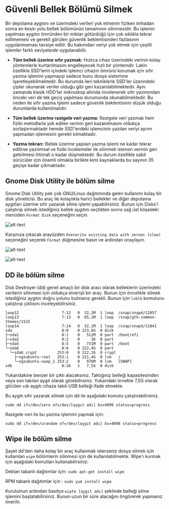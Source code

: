 # Güvenli Bellek Bölümü Silmek

Bir depolama aygıtını ve üzerindeki verileri yok etmenin fiziken imhadan sonra en kesin yolu bellek bölümünün tamamının silinmesidir. Bu işlemin yapılması aygıtın ömründen bir miktar götürdüğü için çok sıklıkla tekrar edilmemesi ve gerekli görülen güvenlik beklentisinden fazlasının uygulanmaması tavsiye edilir. Bu bakımdan veriyi yok etmek için çeşitli işlemler farklı seviyelerde uygulanabilir.

* **Tüm bellek üzerine sıfır yazmak:** Hızlıca cihaz üzerindeki verinin kolay yöntemlerle kurtarılmasını engelleyecek hızlı bir yöntemdir. Lakin özellikle SSD'lerin içindeki işlemci cihazın ömrünü korumak için sıfır yazma işlemini yapmayıp sadece bunu dosya sistemine işaretleyebilmektedir. Bu durumda ileri tekniklerle SSD'ler üzerindeki çipler okunarak veriler olduğu gibi geri kazanılabilmektedir. Aynı zamanda klasik HDD'ler mikroskop altında incelenerek sıfır yazımından önceki veri de tek geçiş yapılması durumunda okunabilmektedir. Bu neden ile sıfır yazma işlemi sadece güvenlik beklentisinin düşük olduğu durumlarda kullanılmalıdır.

* **Tüm bellek üzerine rastgele veri yazma:** Rastgele veri yazmak hem fiziki metodlarla yok edilen verinin geri kazanılmasını oldukça zorlaştırmaktadır hemde SSD'lerdeki işlemcinin yazılan veriyi ayrım yapmadan işlemesini gerekli kılmaktadır.

* **Yazma tekrarı:** Bellek üzerine yapılan yazma işlemi ne kadar tekrar edilirse yazılımsal ve fiziki incelemeler ile silinmek istenen verinin geri getirilmesi ihtimali o kadar düşmektedir. Bu durum özellikle sabit sürücüler için önemli olmakla birlikte kimi kaynaklarda bu sayının 35 geçişe kadar çıkmaktadır.

## Gnome Disk Utility ile bölüm silme

Gnome Disk Utility pek çok GNU/Linux dağıtımında gelen kullanımı kolay bir disk yöneticisi. Bu araç ile kolaylıkla harici bellekler ve diğer depolama aygıtları üzerine sıfır yazarak silme işlemi yapabilirsiniz. Bunun için Disks'i çalıştırıp silmek istediğiniz bellek aygıtını seçtikten sonra sağ üst köşedeki menüden `Format Disk` seçeneğini seçin.

![alt-text](cihaz_guvenligi/dosya_silme/gdu1.png)

Karşınıza çıkacak arayüzden `Overwrite existing data with zeroes (slow)` seçeneğini seçerek `Format` düğmesine basın ve ardından onaylayın.

![alt-text](cihaz_guvenligi/dosya_silme/gdu2.png)

![alt-text](cihaz_guvenligi/dosya_silme/gdu3.png)

## DD ile bölüm silme

Disk Destroyer (dd) genel amaçlı bir disk aracı olarak belleklerin üzerindeki verilerin silinmesi için oldukça elverişli bir araç. Bunun için öncelikle silmek istediğiniz aygıtın doğru yolunu bulmanız gerekli. Bunun için `lsblk` komutunu çalıştırıp çıktısını inceleyebilirsiniz.

```
loop12                   7:12   0  32,1M  1 loop  /snap/snapd/12057
loop13                   7:13   0  65,1M  1 loop  /snap/gtk-common-themes/1515
loop14                   7:14   0  32,1M  1 loop  /snap/snapd/11841
sda                      8:0    0 223,6G  0 disk  
├─sda1                   8:1    0   512M  0 part  /boot/efi
├─sda2                   8:2    0     1K  0 part  
├─sda5                   8:5    0   731M  0 part  /boot
└─sda6                   8:6    0 222,4G  0 part  
  └─sda6_crypt         253:0    0 222,3G  0 crypt 
    ├─vgxubuntu-root   253:1    0 221,4G  0 lvm   /
    └─vgxubuntu-swap_1 253:2    0   976M  0 lvm   [SWAP]
sdb                      8:16   1   7,5G  0 disk  
```
Yukarıdakine benzer bir çıktı alacaksınız. Taktığınız belleği kapasitesinden veya son takılan aygıt olarak görebilirsiniz. Yukarıdaki örnekte 7,5G olarak görülen `sdb` aygıtı cihaza takılı USB belleği ifade etmekte.

Bu aygıtı sıfır yazarak silmek için dd ile aşağıdaki komutu çalıştırabilirsiniz.

`sudo dd if=/dev/zero of=/dev/[aygıt adı] bs=4096 status=progress`

Rastgele veri ile bu yazma işlemini yapmak için:

`sudo dd if=/dev/urandom of=/dev/[aygıt adı] bs=4096 status=progress`

## Wipe ile bölüm silme

Şayet dd'den daha kolay bir araç kullanmak isterseniz dosya silmek için kullanılan `wipe` bölümlerin silinmesi için de kullanılabilmekte. Wipe'ı kurmak için aşağıdaki komutları kullanabilirsiniz:

Debian tabanlı dağıtımlar için: `sudo apt-get install wipe`

RPM tabanlı dağıtımlar için : `sudo yum install wipe`

Kurulumun ardından basitçe `wipte [aygıt adı]` şeklinde belleği silme işlemini başlatabilirsiniz. Bunun uzun bir süre alacağını öngörerek yapmanız önerilir.
